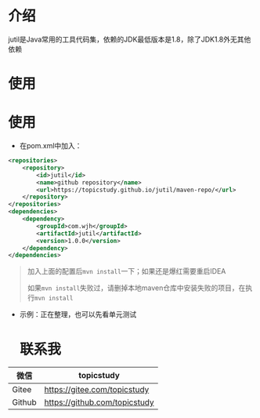 # 介绍

jutil是Java常用的工具代码集，依赖的JDK最低版本是1.8，除了JDK1.8外无其他依赖

# 使用

# 使用

* 在pom.xml中加入：

```xml
<repositories>
    <repository>
        <id>jutil</id>
        <name>github repository</name>
        <url>https://topicstudy.github.io/jutil/maven-repo/</url>
    </repository>
</repositories>
<dependencies>
    <dependency>
        <groupId>com.wjh</groupId>
        <artifactId>jutil</artifactId>
        <version>1.0.0</version>
    </dependency>
</dependencies>
```

> 加入上面的配置后`mvn install`一下；如果还是爆红需要重启IDEA
>
> 如果`mvn install`失败过，请删掉本地maven仓库中安装失败的项目，在执行`mvn install`

* 示例：正在整理，也可以先看单元测试

  # 联系我

| 微信   | topicstudy                    |
| ------ | ----------------------------- |
| Gitee  | https://gitee.com/topicstudy  |
| Github | https://github.com/topicstudy |
